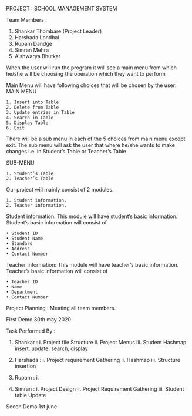 PROJECT : SCHOOL MANAGEMENT  SYSTEM

Team Members :
1. Shankar Thombare (Project Leader)
2. Harshada Londhal
3. Rupam Dandge
4. Simran Mehra
5. Aishwarya Bhutkar


When the user will run the program it will see a main menu from which he/she 
will be choosing the operation which they want to perform 

Main Menu will have following choices that will be chosen by the user:
MAIN MENU

    1. Insert into Table
    2. Delete from Table
    3. Update entries in Table
    4. Search in Table
    5. Display Table
    6. Exit

There will be a sub menu in each of the 5 choices from main menu except exit. 
The sub menu will ask the user that where he/she wants to make changes i.e. in 
Student’s Table or Teacher’s Table

SUB-MENU

    1. Student’s Table
    2. Teacher’s Table

Our project will mainly consist of 2 modules.

    1. Student information.
    2. Teacher information.

Student information: This module will have student’s basic information.
Student’s basic information will consist of

    • Student ID
    • Student Name
    • Standard
    • Address
    • Contact Number

Teacher information: This module will have teacher’s basic information.
Teacher’s basic information will consist of 

    • Teacher ID
    • Name
    • Department
    • Contact Number
    
    
Project Planning : Meating all team members.   

First Demo 30th may 2020

Task Performed By :
1. Shankar :  i.   Project file Structure
              ii.  Project Menus
              iii. Student Hashmap insert, update, search, display
            
2. Harshada : i.   Project requirement Gathering 
              ii.  Hashmap 
              iii. Structure insertion
              
3. Rupam :    i. 

4. Simran :   i.   Project Design 
              ii.  Project Requirement Gathering 
              iii. Student table Update  

Secon Demo 1st june 
